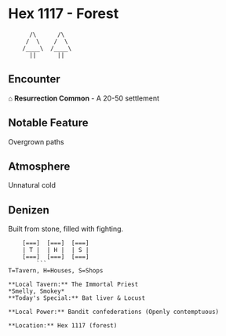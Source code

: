 # Hex 1117 - Forest
```
      /\      /\
     /  \    /  \
    /____\  /____\
      ||      ||
```

## Encounter

⌂ **Resurrection Common** - A 20-50 settlement

## Notable Feature

Overgrown paths

## Atmosphere

Unnatural cold

## Denizen

Built from stone, filled with fighting.

```
    [===]  [===]  [===]
    | T |  | H |  | S |
    [===]  [===]  [===]
        ```
T=Tavern, H=Houses, S=Shops

**Local Tavern:** The Immortal Priest
*Smelly, Smokey*
**Today's Special:** Bat liver & Locust

**Local Power:** Bandit confederations (Openly contemptuous)

**Location:** Hex 1117 (forest)
